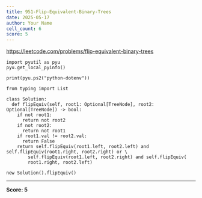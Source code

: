 ```yaml
---
title: 951-Flip-Equivalent-Binary-Trees
date: 2025-05-17
author: Your Name
cell_count: 6
score: 5
---
```


https://leetcode.com/problems/flip-equivalent-binary-trees


```
import pyutil as pyu
pyu.get_local_pyinfo()
```


```
print(pyu.ps2("python-dotenv"))
```


```
from typing import List
```


```
class Solution:
  def flipEquiv(self, root1: Optional[TreeNode], root2: Optional[TreeNode]) -> bool:
    if not root1:
      return not root2
    if not root2:
      return not root1
    if root1.val != root2.val:
      return False
    return self.flipEquiv(root1.left, root2.left) and self.flipEquiv(root1.right, root2.right) or \
        self.flipEquiv(root1.left, root2.right) and self.flipEquiv(
        root1.right, root2.left)
```


```
new Solution().flipEquiv()
```


---
**Score: 5**